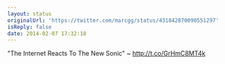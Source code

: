 ```yaml
---
layout: status
originalUrl: 'https://twitter.com/marcgg/status/431842870090551297'
isReply: false
date: 2014-02-07 17:32:18
---
```


"The Internet Reacts To The New Sonic" ~ http://t.co/GrHmC8MT4k
